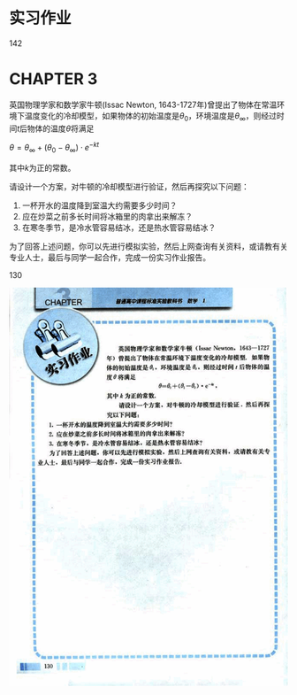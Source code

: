 # 实习作业

142

# CHAPTER 3

英国物理学家和数学家牛顿(Issac Newton, 1643-1727年)曾提出了物体在常温环境下温度变化的冷却模型，如果物体的初始温度是$θ_0$，环境温度是$θ_∞$，则经过时间$t$后物体的温度$θ$将满足

$θ=θ_∞+(θ_0-θ_∞)·e^{-kt}$

其中$k$为正的常数。

请设计一个方案，对牛顿的冷却模型进行验证，然后再探究以下问题：

1. 一杯开水的温度降到室温大约需要多少时间？
2. 应在炒菜之前多长时间将冰箱里的肉拿出来解冻？
3. 在寒冬季节，是冷水管容易结冰，还是热水管容易结冰？

为了回答上述问题，你可以先进行模拟实验，然后上网查询有关资料，或请教有关专业人士，最后与同学一起合作，完成一份实习作业报告。

130

![142](../../book/人教版高中数学A版必修1/人教版高中数学A版必修1_142.png)
